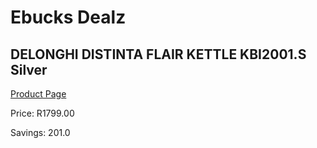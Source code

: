 
# Ebucks Dealz
## DELONGHI DISTINTA FLAIR KETTLE KBI2001.S Silver
[Product Page](https://www.ebucks.com/web/shop/productSelected.do?prodId=1169545978&catId=704985963)

Price: R1799.00

Savings: 201.0


	